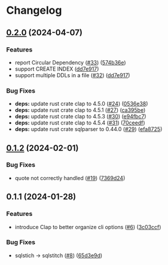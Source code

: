 # Changelog

## [0.2.0](https://github.com/yshrsmz/sqlstitch/compare/v0.1.2...v0.2.0) (2024-04-07)


### Features

* report Circular Dependency ([#33](https://github.com/yshrsmz/sqlstitch/issues/33)) ([574b36e](https://github.com/yshrsmz/sqlstitch/commit/574b36ea940c03f9b54b5afa37dd148730ef8142))
* support CREATE INDEX ([dd7e917](https://github.com/yshrsmz/sqlstitch/commit/dd7e91779f1ebf81b46d07cee81901e26f783c2b))
* support multiple DDLs in a file ([#32](https://github.com/yshrsmz/sqlstitch/issues/32)) ([dd7e917](https://github.com/yshrsmz/sqlstitch/commit/dd7e91779f1ebf81b46d07cee81901e26f783c2b))


### Bug Fixes

* **deps:** update rust crate clap to 4.5.0 ([#24](https://github.com/yshrsmz/sqlstitch/issues/24)) ([0536e38](https://github.com/yshrsmz/sqlstitch/commit/0536e38476ad703c59bd815bb3d4af0d6879f4ad))
* **deps:** update rust crate clap to 4.5.1 ([#27](https://github.com/yshrsmz/sqlstitch/issues/27)) ([ca395be](https://github.com/yshrsmz/sqlstitch/commit/ca395bef8b7b153d58c436b23e4105a76350eeae))
* **deps:** update rust crate clap to 4.5.3 ([#30](https://github.com/yshrsmz/sqlstitch/issues/30)) ([e94fbc7](https://github.com/yshrsmz/sqlstitch/commit/e94fbc7938752a7367c245380c3195ac34b3c454))
* **deps:** update rust crate clap to 4.5.4 ([#31](https://github.com/yshrsmz/sqlstitch/issues/31)) ([70ceedf](https://github.com/yshrsmz/sqlstitch/commit/70ceedf4a41c265e274fc7d7e99c4ebcfe54bc15))
* **deps:** update rust crate sqlparser to 0.44.0 ([#29](https://github.com/yshrsmz/sqlstitch/issues/29)) ([efa8725](https://github.com/yshrsmz/sqlstitch/commit/efa872586bba8bdea514d3dc35cc8ac5537a4263))

## [0.1.2](https://github.com/yshrsmz/sqlstitch/compare/v0.1.1...v0.1.2) (2024-02-01)


### Bug Fixes

* quote not correctly handled ([#19](https://github.com/yshrsmz/sqlstitch/issues/19)) ([7369d24](https://github.com/yshrsmz/sqlstitch/commit/7369d2443a02cae0e70020bdbb9c5a183180d324))

## 0.1.1 (2024-01-28)


### Features

* introduce Clap to better organize cli options ([#6](https://github.com/yshrsmz/sqlstitch/issues/6)) ([3c03ccf](https://github.com/yshrsmz/sqlstitch/commit/3c03ccfe6d9e1da1a4263e68c5fb044ba8d81b8d))


### Bug Fixes

* sqlstich -&gt; sqlstitch ([#8](https://github.com/yshrsmz/sqlstitch/issues/8)) ([65d3e9d](https://github.com/yshrsmz/sqlstitch/commit/65d3e9d7ff3f5e08e35f7e9c1b84b21ac343efec))
